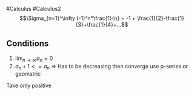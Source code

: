 #Calculus #Calculus2 
$$\Sigma_{n=1}^\infty (-1)^n*\frac{1}{n} = -1 + \frac{1}{2}-\frac{1}{3}+\frac{1}{4}+...$$
## Conditions
1. $\lim_{n\to\infty} a_n = 0$ 
2. $a_n + 1 <= a_n$ => Has to be decreasing
then converge use p-series or geomatric

Take only positive 

